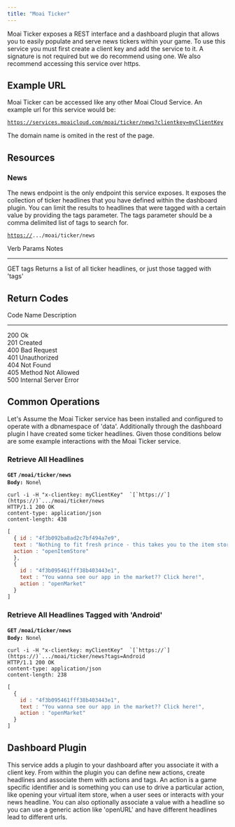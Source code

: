 ```yaml
---
title: "Moai Ticker"
---
```


Moai Ticker exposes a REST interface and a dashboard plugin that allows you to easily populate and serve news tickers within your game. To use this service you must first create a client key and add the service to it. A signature is not required but we do recommend using one. We also recommend accessing this service over https.

Example URL
-----------

Moai Ticker can be accessed like any other Moai Cloud Service. An example url for this service would be:

[`https://services.moaicloud.com/moai/ticker/news?clientkey=myClientKey`](https://services.moaicloud.com/moai/ticker/news?clientkey=myClientKey)

The domain name is omited in the rest of the page.

Resources
---------

### News

The news endpoint is the only endpoint this service exposes. It exposes the collection of ticker headlines that you have defined within the dashboard plugin. You can limit the results to headlines that were tagged with a certain value by providing the tags parameter. The tags parameter should be a comma delimited list of tags to search for.

[`https://`](https://)`.../moai/ticker/news`

  Verb   Params   Notes
  ------ -------- --------------------------------------------------------------------------
  GET    tags     Returns a list of all ticker headlines, or just those tagged with 'tags'

Return Codes
------------

  Code   Name                    Description
  ------ ----------------------- -------------
  200    Ok                      
  201    Created                 
  400    Bad Request             
  401    Unauthorized            
  404    Not Found               
  405    Method Not Allowed      
  500    Internal Server Error   

Common Operations
-----------------

Let's Assume the Moai Ticker service has been installed and configured to operate with a dbnamespace of 'data'. Additionally through the dashboard plugin I have created some ticker headlines. Given those conditions below are some example interactions with the Moai Ticker service.

### Retrieve All Headlines

**`GET` `/moai/ticker/news`**\
**`Body:`**` None`\
```
curl -i -H "x-clientkey: myClientKey"  `[`https://`](https://)`.../moai/ticker/news
HTTP/1.1 200 OK
content-type: application/json
content-length: 438
```

```js
[
  { id : "4f3b092ba8ad2c7bf494a7e9",
  text : "Nothing to fit fresh prince - this takes you to the item store",
  action : "openItemStore"
  },
  {
    id : "4f3b095461fff38b403443e1", 
    text : "You wanna see our app in the market?? Click here!",
    action : "openMarket"
  }
]
```

### Retrieve All Headlines Tagged with 'Android'

**`GET` `/moai/ticker/news`**\
**`Body:`**` None`\
```
curl -i -H "x-clientkey: myClientKey"  `[`https://`](https://)`.../moai/ticker/news?tags=Android
HTTP/1.1 200 OK
content-type: application/json
content-length: 238
```

```js
[
  {
    id : "4f3b095461fff38b403443e1",
    text : "You wanna see our app in the market?? Click here!",
    action : "openMarket"
  }
]
```

Dashboard Plugin
----------------

This service adds a plugin to your dashboard after you associate it with a client key. From within the plugin you can define new actions, create headlines and associate them with actions and tags. An action is a game specific identifier and is something you can use to drive a particular action, like opening your virtual item store, when a user sees or interacts with your news headline. You can also optionally associate a value with a headline so you can use a generic action like 'openURL' and have different headlines lead to different urls.
